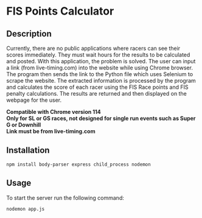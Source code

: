 # FIS Points Calculator #
## Description ##
Currently, there are no public applications where racers can see their scores immediately. They must wait hours for the results to be calculated and posted. With this application, the problem is solved. The user can input a link (from live-timing.com) into the website while using Chrome browser. The program then sends the link to the Python file which uses Selenium to scrape the website. The extracted information is processed by the program and calculates the score of each racer using the FIS Race points and FIS penalty calculations. The results are returned and then displayed on the webpage for the user.

**Compatible with Chrome version 114**\
**Only for SL or GS races, not designed for single run events such as Super G or Downhill**\
**Link must be from live-timing.com**

## Installation ##
```
npm install body-parser express child_process nodemon
```


## Usage ##
To start the server run the following command:
```
nodemon app.js
```



